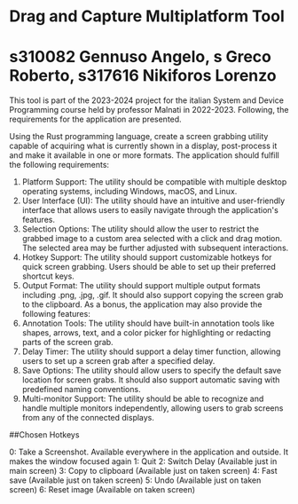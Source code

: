 # Drag and Capture Multiplatform Tool

# s310082 Gennuso Angelo, s Greco Roberto, s317616 Nikiforos Lorenzo

This tool is part of the 2023-2024 project for the italian System and Device Programming course held by professor Malnati in 2022-2023.
Following, the requirements for the application are presented.

Using the Rust programming language, create a screen grabbing utility capable of
acquiring what is currently shown in a display, post-process it and make it available
in one or more formats.
The application should fulfill the following requirements:
1. Platform Support: The utility should be compatible with multiple desktop
   operating systems, including Windows, macOS, and Linux.
2. User Interface (UI): The utility should have an intuitive and user-friendly
   interface that allows users to easily navigate through the application's
   features.
3. Selection Options: The utility should allow the user to restrict the grabbed
   image to a custom area selected with a click and drag motion. The selected
   area may be further adjusted with subsequent interactions.
4. Hotkey Support: The utility should support customizable hotkeys for quick
   screen grabbing. Users should be able to set up their preferred shortcut keys.
5. Output Format: The utility should support multiple output formats including
   .png, .jpg, .gif. It should also support copying the screen grab to the clipboard.
   As a bonus, the application may also provide the following features:
6. Annotation Tools: The utility should have built-in annotation tools like
   shapes, arrows, text, and a color picker for highlighting or redacting parts of
   the screen grab.
7. Delay Timer: The utility should support a delay timer function, allowing users
   to set up a screen grab after a specified delay.
8. Save Options: The utility should allow users to specify the default save
   location for screen grabs. It should also support automatic saving with
   predefined naming conventions.
9. Multi-monitor Support: The utility should be able to recognize and handle
   multiple monitors independently, allowing users to grab screens from any of the connected
   displays.


##Chosen Hotkeys

0: Take a Screenshot. Available everywhere in the application and outside. It makes the window focused again
1: Quit
2: Switch Delay (Available just in main screen)
3: Copy to clipboard (Available just on taken screen)
4: Fast save (Available just on taken screen)
5: Undo (Available just on taken screen)
6: Reset image (Available on taken screen)
